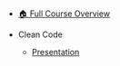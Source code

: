 - [🏠 Full Course Overview](/README)


- Clean Code
  - [Presentation](./Presentation.md "Presentation")
